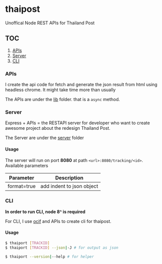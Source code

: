 # thaipost

Unoffical Node REST APIs for Thailand Post

## TOC

1. [APIs](#apis)
2. [Server](#server)
3. [CLI](#cli)

### APIs

I create the api code for fetch and generate the json result from html using headless chrome. It might take time more than usually

The APIs are under the [lib](/src/lib/apis.ts) folder. that is a `async` method.

### Server

Express + APIs = the RESTAPI server for developer who want to create awesome project about the redesign Thailand Post.

The Server are under the [server](/src/server/index.ts) folder

#### Usage

The server will run on port **8080** at path `<url>:8080/tracking/<id>`. Available parameters

| Parameter   | Description               |
| ----------- | ------------------------- |
| format=true | add indent to json object |

### CLI

**In order to run CLI, node 8^ is required**

For CLI, I use [ocif](https://github.com/oclif) and APIs to create cli for thaipost.

#### Usage

```bash
$ thaiport [TRACKID]
$ thaiport [TRACKID] --json|-J # for output as json

$ thaiport --version|--help # for helper
```
